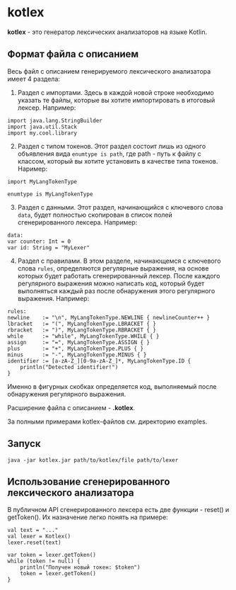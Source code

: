 # kotlex

**kotlex** - это генератор лексических анализаторов на языке Kotlin.


## Формат файла с описанием

Весь файл с описанием генерируемого лексического анализатора имеет 4 раздела:

1. Раздел с импортами. Здесь в каждой новой строке необходимо указать те файлы, которые вы хотите импортировать в итоговый лексер. Например:

```
import java.lang.StringBuilder
import java.util.Stack
import my.cool.library

```

2. Раздел с типом токенов. Этот раздел состоит лишь из одного объявления вида ```enumtype is path```, где path - путь к файлу с классом, который вы хотите установить в качестве типа токенов. Наример:

```
import MyLangTokenType

enumtype is MyLangTokenType
```

3. Раздел с данными. Этот раздел, начинающийся с ключевого слова ```data```, будет полностью скопирован в список полей сгенерированного лексера. Например:

```
data:
var counter: Int = 0
var id: String = "MyLexer"
```

4. Раздел с правилами. В этом разделе, начинающемся с ключевого слова ```rules```, определяются регулярные выражения, на основе которых будет работать сгенерированный лексер. После каждого регулярного выражения можно написать код, который будет выполняться каждый раз после обнаружения этого регулярного выражения. Например:

```
rules:
newline    := "\n", MyLangTokenType.NEWLINE { newlineCounter++ }
lbracket   := "(", MyLangTokenType.LBRACKET { }
rbracket   := ")", MyLangTokenType.RBRACKET { }
while      := "while", MyLangTokenType.WHILE { }
assign     := "=", MyLangTokenType.ASSIGN { }
plus       := "+", MyLangTokenType.PLUS { }
minus      := "-", MyLangTokenType.MINUS { }
identifier := [a-zA-Z_][0-9a-zA-Z_]*, MyLangTokenType.ID {
    println("Detected identifier!")
}
```

Именно в фигурных скобках определяется код, выполняемый после обнаружения регулярного выражения.

Расширение файла с описанием - **.kotlex**.

За полными примерами kotlex-файлов см. директорию examples.


## Запуск

```java -jar kotlex.jar path/to/kotlex/file path/to/lexer```

## Использование сгенерированного лексического анализатора

В публичном API сгенерированного лексера есть две функции - reset() и getToken(). Их назначение легко понять на примере:

```
val text = "..."
val lexer = Kotlex()
lexer.reset(text)

var token = lexer.getToken()
while (token != null) {
    println("Получен новый токен: $token")
    token = lexer.getToken()
}
```